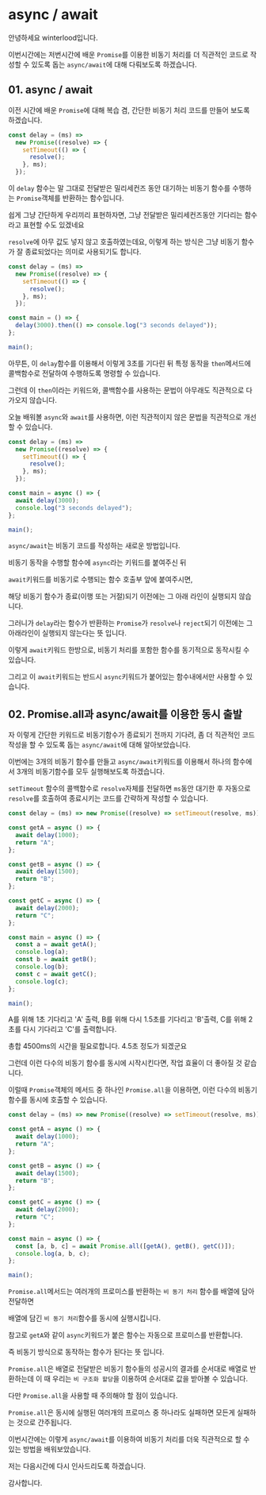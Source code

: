 # async / await

안녕하세요 winterlood입니다.

이번시간에는 저번시간에 배운 `Promise`를 이용한 비동기 처리를 더 직관적인 코드로 작성할 수 있도록 돕는 `async/await`에 대해 다뤄보도록 하겠습니다.

## 01. async / await

이전 시간에 배운 `Promise`에 대해 복습 겸, 간단한 비동기 처리 코드를 만들어 보도록 하겠습니다.

```javascript
const delay = (ms) =>
  new Promise((resolve) => {
    setTimeout(() => {
      resolve();
    }, ms);
  });
```

이 `delay` 함수는 말 그대로 전달받은 밀리세컨즈 동안 대기하는 비동기 함수를 수행하는 `Promise`객체를 반환하는 함수입니다.

쉽게 그냥 간단하게 우리끼리 표현하자면, 그냥 전달받은 밀리세컨즈동안 기다리는 함수 라고 표현할 수도 있겠네요

`resolve`에 아무 값도 넣지 않고 호출하였는데요, 이렇게 하는 방식은 그냥 비동기 함수가 잘 종료되었다는 의미로 사용되기도 합니다.

```javascript
const delay = (ms) =>
  new Promise((resolve) => {
    setTimeout(() => {
      resolve();
    }, ms);
  });

const main = () => {
  delay(3000).then(() => console.log("3 seconds delayed"));
};

main();
```

아무튼, 이 `delay`함수를 이용해서 이렇게 3초를 기다린 뒤 특정 동작을 `then`메서드에 콜백함수로 전달하여 수행하도록 명령할 수 있습니다.

그런데 이 `then`이라는 키워드와, 콜백함수를 사용하는 문법이 아무래도 직관적으로 다가오지 않습니다.

오늘 배워볼 `async`와 `await`를 사용하면, 이런 직관적이지 않은 문법을 직관적으로 개선할 수 있습니다.

```javascript
const delay = (ms) =>
  new Promise((resolve) => {
    setTimeout(() => {
      resolve();
    }, ms);
  });

const main = async () => {
  await delay(3000);
  console.log("3 seconds delayed");
};

main();
```

`async/await`는 비동기 코드를 작성하는 새로운 방법입니다.

비동기 동작을 수행할 함수에 `async`라는 키워드를 붙여주신 뒤

`await`키워드를 비동기로 수행되는 함수 호출부 앞에 붙여주시면,

해당 비동기 함수가 종료(이행 또는 거절)되기 이전에는 그 아래 라인이 실행되지 않습니다.

그러니가 `delay`라는 함수가 반환하는 `Promise`가 `resolve`나 `reject`되기 이전에는 그 아래라인이 실행되지 않는다는 뜻 입니다.

이렇게 `await`키워드 한방으로, 비동기 처리를 포함한 함수를 동기적으로 동작시킬 수 있습니다.

그리고 이 `await`키워드는 반드시 `async`키워드가 붙어있는 함수내에서만 사용할 수 있습니다.

## 02. Promise.all과 async/await를 이용한 동시 출발

자 이렇게 간단한 키워드로 비동기함수가 종료되기 전까지 기다려, 좀 더 직관적인 코드작성을 할 수 있도록 돕는 `async/await`에 대해 알아보았습니다.

이번에는 3개의 비동기 함수를 만들고 `async/await`키워드를 이용해서 하나의 함수에서 3개의 비동기함수를 모두 실행해보도록 하겠습니다.

`setTimeout` 함수의 콜백함수로 `resolve`자체를 전달하면 `ms`동안 대기한 후 자동으로 `resolve`를 호출하여 종료시키는 코드를 간략하게 작성할 수 있습니다.

```javascript
const delay = (ms) => new Promise((resolve) => setTimeout(resolve, ms));

const getA = async () => {
  await delay(1000);
  return "A";
};

const getB = async () => {
  await delay(1500);
  return "B";
};

const getC = async () => {
  await delay(2000);
  return "C";
};

const main = async () => {
  const a = await getA();
  console.log(a);
  const b = await getB();
  console.log(b);
  const c = await getC();
  console.log(c);
};

main();
```

A를 위해 1초 기다리고 'A' 출력, B를 위해 다시 1.5초를 기다리고 'B'출력, C를 위해 2초를 다시 기다리고 'C'를 출력합니다.

총합 4500ms의 시간을 필요로합니다. 4.5초 정도가 되겠군요

그런데 이런 다수의 비동기 함수를 동시에 시작시킨다면, 작업 효율이 더 좋아질 것 같습니다.

이럴때 `Promise`객체의 메서드 중 하나인 `Promise.all`을 이용하면, 이런 다수의 비동기 함수를 동시에 호출할 수 있습니다.

```javascript
const delay = (ms) => new Promise((resolve) => setTimeout(resolve, ms));

const getA = async () => {
  await delay(1000);
  return "A";
};

const getB = async () => {
  await delay(1500);
  return "B";
};

const getC = async () => {
  await delay(2000);
  return "C";
};

const main = async () => {
  const [a, b, c] = await Promise.all([getA(), getB(), getC()]);
  console.log(a, b, c);
};

main();
```

`Promise.all`메서드는 여러개의 프로미스를 반환하는 `비 동기 처리` 함수를 배열에 담아 전달하면

배열에 담긴 `비 동기 처리`함수를 동시에 실행시킵니다.

참고로 `getA`와 같이 `async`키워드가 붙은 함수는 자동으로 프로미스를 반환합니다.

즉 비동기 방식으로 동작하는 함수가 된다는 뜻 입니다.

`Promise.all`은 배열로 전달받은 비동기 함수들의 성공시의 결과를 순서대로 배열로 반환하는데 이 때 우리는 `비 구조화 할당`을 이용하여 순서대로 값을 받아볼 수 있습니다.

다만 `Promise.all`을 사용할 때 주의해야 할 점이 있습니다.

`Promise.all`은 동시에 실행된 여러개의 프로미스 중 하나라도 실패하면 모든게 실패하는 것으로 간주됩니다.

이번시간에는 이렇게 `async/await`를 이용하여 비동기 처리를 더욱 직관적으로 할 수 있는 방법을 배워보았습니다.

저는 다음시간에 다시 인사드리도록 하겠습니다.

감사합니다.
